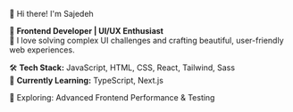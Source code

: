 👋 Hi there! I'm Sajedeh  

🚀 **Frontend Developer | UI/UX Enthusiast**  
🎨 I love solving complex UI challenges and crafting beautiful, user-friendly web experiences.  

🛠 **Tech Stack:** JavaScript, HTML, CSS, React, Tailwind, Sass  
📌 **Currently Learning:** TypeScript, Next.js  

🌱 Exploring: Advanced Frontend Performance & Testing  
